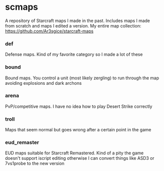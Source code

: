 # scmaps
A repository of Starcraft maps I made in the past. Includes maps I made from scratch and maps I edited a version.
My entire map collection: https://github.com/Ar3sgice/starcraft-maps

### def
Defense maps. Kind of my favorite category so I made a lot of these

### bound
Bound maps. You control a unit (most likely zergling) to run through the map avoiding explosions and dark archons

### arena
PvP/competitive maps. I have no idea how to play Desert Strike correctly

### troll
Maps that seem normal but goes wrong after a certain point in the game

### eud_remaster
EUD maps suitable for Starcraft Remastered. Kind of a pity the game doesn't support iscript editing otherwise I can convert things like ASD3 or 7vs1probe to the new version
